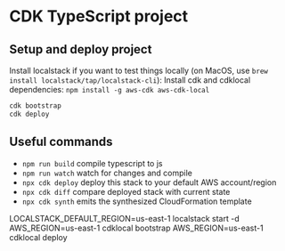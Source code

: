 # CDK TypeScript project

## Setup and deploy project

Install localstack if you want to test things locally (on MacOS, use `brew install localstack/tap/localstack-cli`):
Install cdk and cdklocal dependencies: `npm install -g aws-cdk aws-cdk-local `

```bash
cdk bootstrap
cdk deploy
```

## Useful commands

* `npm run build`   compile typescript to js
* `npm run watch`   watch for changes and compile
* `npx cdk deploy`  deploy this stack to your default AWS account/region
* `npx cdk diff`    compare deployed stack with current state
* `npx cdk synth`   emits the synthesized CloudFormation template

LOCALSTACK_DEFAULT_REGION=us-east-1 localstack start -d
AWS_REGION=us-east-1 cdklocal bootstrap
AWS_REGION=us-east-1 cdklocal deploy